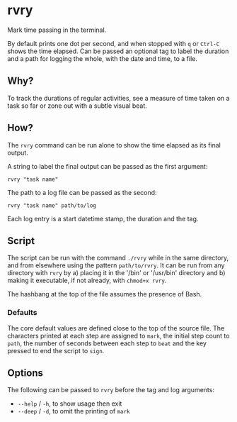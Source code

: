 # rvry

Mark time passing in the terminal.

By default prints one dot per second, and when stopped with `q` or `Ctrl-C` shows the time elapsed. Can be passed an optional tag to label the duration and a path for logging the whole, with the date and time, to a file.

## Why?

To track the durations of regular activities, see a measure of time taken on a task so far or zone out with a subtle visual beat.

## How?

The `rvry` command can be run alone to show the time elapsed as its final output.

A string to label the final output can be passed as the first argument:

```shell
rvry "task name"
```

The path to a log file can be passed as the second:

```shell
rvry "task name" path/to/log
```

Each log entry is a start datetime stamp, the duration and the tag.

## Script

The script can be run with the command `./rvry` while in the same directory, and from elsewhere using the pattern `path/to/rvry`. It can be run from any directory with `rvry` by a) placing it in the '/bin' or '/usr/bin' directory and b) making it executable, if not already, with `chmod+x rvry`.

The hashbang at the top of the file assumes the presence of Bash.

### Defaults

The core default values are defined close to the top of the source file. The characters printed at each step are assigned to `mark`, the initial step count to `path`, the number of seconds between each step to `beat` and the key pressed to end the script to `sign`.

## Options

The following can be passed to `rvry` before the tag and log arguments:

- `--help` / `-h`, to show usage then exit
- `--deep` / `-d`, to omit the printing of `mark`
